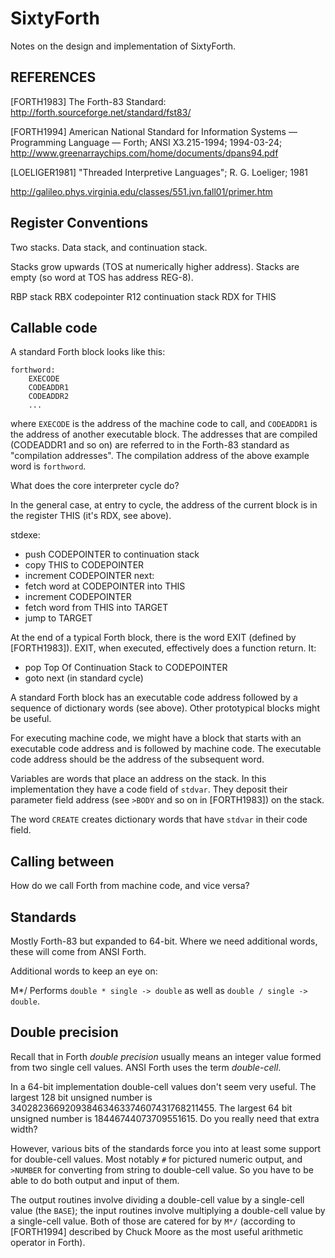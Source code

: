 # SixtyForth

Notes on the design and implementation of SixtyForth.

## REFERENCES

[FORTH1983] The Forth-83 Standard:
http://forth.sourceforge.net/standard/fst83/

[FORTH1994] American National Standard for Information Systems —
Programming Language — Forth; ANSI X3.215-1994; 1994-03-24;
http://www.greenarraychips.com/home/documents/dpans94.pdf

[LOELIGER1981] "Threaded Interpretive Languages";
R. G. Loeliger; 1981

http://galileo.phys.virginia.edu/classes/551.jvn.fall01/primer.htm


## Register Conventions

Two stacks.
Data stack, and continuation stack.

Stacks grow upwards (TOS at numerically higher address).
Stacks are empty (so word at TOS has address REG-8).

RBP stack
RBX codepointer
R12 continuation stack
RDX for THIS


## Callable code

A standard Forth block looks like this:

    forthword:
        EXECODE
        CODEADDR1
        CODEADDR2
        ...

where `EXECODE` is the address of the machine code to call, and
`CODEADDR1` is the address of another executable block.
The addresses that are compiled (CODEADDR1 and so on)
are referred to in the Forth-83 standard as
"compilation addresses".
The compilation address of the above example word
is `forthword`.

What does the core interpreter cycle do?

In the general case, at entry to cycle,
the address of the current block is in the register THIS
(it's RDX, see above).

stdexe:
- push CODEPOINTER to continuation stack
- copy THIS to CODEPOINTER
- increment CODEPOINTER
next:
- fetch word at CODEPOINTER into THIS
- increment CODEPOINTER
- fetch word from THIS into TARGET
- jump to TARGET

At the end of a typical Forth block,
there is the word EXIT (defined by [FORTH1983]).
EXIT, when executed,
effectively does a function return.
It:

- pop Top Of Continuation Stack to CODEPOINTER
- goto next (in standard cycle)

A standard Forth block has an executable code address
followed by a sequence of dictionary words (see above).
Other prototypical blocks might be useful.

For executing machine code, we might have a block
that starts with an executable code address and
is followed by machine code.
The executable code address should be the address of the
subsequent word.

Variables are words that place an address on the stack.
In this implementation they have a code field of `stdvar`.
They deposit their parameter field address
(see `>BODY` and so on in [FORTH1983])
on the stack.

The word `CREATE` creates dictionary words
that have `stdvar` in their code field.

## Calling between

How do we call Forth from machine code, and vice versa?

## Standards

Mostly Forth-83 but expanded to 64-bit.
Where we need additional words,
these will come from ANSI Forth.

Additional words to keep an eye on:

M*/ Performs `double * single -> double` as well as
`double / single -> double`.

## Double precision

Recall that in Forth _double precision_ usually means
an integer value formed from two single cell values.
ANSI Forth uses the term _double-cell_.

In a 64-bit implementation double-cell values
don't seem very useful.
The largest 128 bit unsigned number is
340282366920938463463374607431768211455.
The largest 64 bit unsigned number is
18446744073709551615.
Do you really need that extra width?

However, various bits of the standards force you into
at least some support for double-cell values.
Most notably `#` for pictured numeric output,
and `>NUMBER` for converting from string to double-cell value.
So you have to be able to do both output and input of them.

The output routines involve
dividing a double-cell value by a single-cell value (the `BASE`);
the input routines involve
multiplying a double-cell value by a single-cell value.
Both of those are catered for by `M*/`
(according to [FORTH1994] described by Chuck Moore as
the most useful arithmetic operator in Forth).
